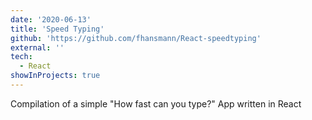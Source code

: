 ```yaml
---
date: '2020-06-13'
title: 'Speed Typing'
github: 'https://github.com/fhansmann/React-speedtyping'
external: ''
tech:
  - React
showInProjects: true
---
```


Compilation of a simple "How fast can you type?" App written in React
